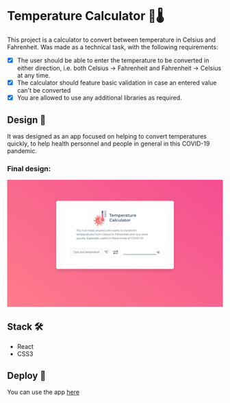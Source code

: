 # Temperature Calculator 🧮🌡️

This project is a calculator to convert between temperature in Celsius and Fahrenheit. Was made as a technical task, with the following requirements: 

- [x] The user should be able to enter the temperature to be converted in either direction, i.e. both Celsius -> Fahrenheit and Fahrenheit -> Celsius at any time.
- [x] The calculator should feature basic validation in case an entered value can't be converted
- [x] You are allowed to use any additional libraries as required.

## Design 🎨

It was designed as an app focused on helping to convert temperatures quickly, to help health personnel and people in general in this COVID-19 pandemic.

### Final design:
![Screencapture](./src/img/screencapture-calculator.png)

## Stack 🛠️

- React
- CSS3

## Deploy 🚀

You can use the app [here](http://bdiniscia.github.io/calculator-temperature)


